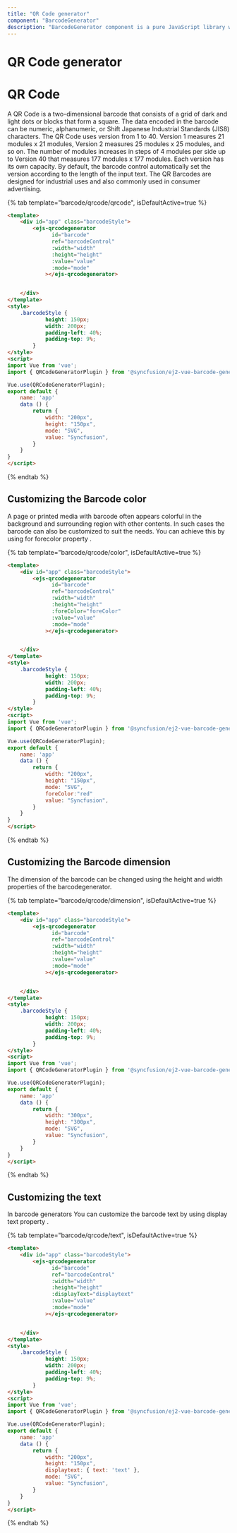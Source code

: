 ```yaml
---
title: "QR Code generator"
component: "BarcodeGenerator"
description: "BarcodeGenerator component is a pure JavaScript library which will convert a string to Barcode and show it to the user. This supports major 1D and 2D barcodes including coda bar, code 128, QR Code."
---
```


# QR Code generator

# QR Code

A QR Code is a two-dimensional barcode that consists of a grid of dark and light dots or blocks that form a square. The data encoded in the barcode can be numeric, alphanumeric, or Shift Japanese Industrial Standards (JIS8) characters. The QR Code uses version from 1 to 40. Version 1 measures 21 modules x 21 modules, Version 2 measures 25 modules x 25 modules, and so on. The number of modules increases in steps of 4 modules per side up to Version 40 that measures 177 modules x 177 modules. Each version has its own capacity. By default, the barcode control automatically set the version according to the length of the input text. The QR Barcodes are designed for industrial uses and also commonly used in consumer advertising.

{% tab template="barcode/qrcode/qrcode", isDefaultActive=true %}

```html
<template>
    <div id="app" class="barcodeStyle">
        <ejs-qrcodegenerator
              id="barcode"
              ref="barcodeControl"
              :width="width"
              :height="height"
              :value="value"
              :mode="mode"
            ></ejs-qrcodegenerator>


    </div>
</template>
<style>
    .barcodeStyle {
            height: 150px;
            width: 200px;
            padding-left: 40%;
            padding-top: 9%;
        }
</style>
<script>
import Vue from 'vue';
import { QRCodeGeneratorPlugin } from '@syncfusion/ej2-vue-barcode-generator';

Vue.use(QRCodeGeneratorPlugin);
export default {
    name: 'app'
    data () {
        return {
            width: "200px",
            height: "150px",
            mode: "SVG",
            value: "Syncfusion",
        }
    }
}
</script>
```

{% endtab %}

## Customizing the Barcode color

A page or printed media with barcode often appears colorful in the background and surrounding region with other contents. In such cases the barcode can also be customized to suit the needs. You can achieve this by using for forecolor property .

{% tab template="barcode/qrcode/color", isDefaultActive=true %}

```html
<template>
    <div id="app" class="barcodeStyle">
        <ejs-qrcodegenerator
              id="barcode"
              ref="barcodeControl"
              :width="width"
              :height="height"
              :foreColor="foreColor"
              :value="value"
              :mode="mode"
            ></ejs-qrcodegenerator>


    </div>
</template>
<style>
    .barcodeStyle {
            height: 150px;
            width: 200px;
            padding-left: 40%;
            padding-top: 9%;
        }
</style>
<script>
import Vue from 'vue';
import { QRCodeGeneratorPlugin } from '@syncfusion/ej2-vue-barcode-generator';

Vue.use(QRCodeGeneratorPlugin);
export default {
    name: 'app'
    data () {
        return {
            width: "200px",
            height: "150px",
            mode: "SVG",
            foreColor:"red"
            value: "Syncfusion",
        }
    }
}
</script>
```

{% endtab %}

## Customizing the Barcode dimension

The dimension of the barcode can be changed using the height and width properties of the barcodegenerator.

{% tab template="barcode/qrcode/dimension", isDefaultActive=true %}

```html
<template>
    <div id="app" class="barcodeStyle">
        <ejs-qrcodegenerator
              id="barcode"
              ref="barcodeControl"
              :width="width"
              :height="height"
              :value="value"
              :mode="mode"
            ></ejs-qrcodegenerator>


    </div>
</template>
<style>
    .barcodeStyle {
            height: 150px;
            width: 200px;
            padding-left: 40%;
            padding-top: 9%;
        }
</style>
<script>
import Vue from 'vue';
import { QRCodeGeneratorPlugin } from '@syncfusion/ej2-vue-barcode-generator';

Vue.use(QRCodeGeneratorPlugin);
export default {
    name: 'app'
    data () {
        return {
            width: "300px",
            height: "300px",
            mode: "SVG",
            value: "Syncfusion",
        }
    }
}
</script>
```

{% endtab %}

## Customizing the text

In barcode generators You can customize the barcode text by using display text property .

{% tab template="barcode/qrcode/text", isDefaultActive=true %}

```html
<template>
    <div id="app" class="barcodeStyle">
        <ejs-qrcodegenerator
              id="barcode"
              ref="barcodeControl"
              :width="width"
              :height="height"
              :displayText="displaytext"
              :value="value"
              :mode="mode"
            ></ejs-qrcodegenerator>


    </div>
</template>
<style>
    .barcodeStyle {
            height: 150px;
            width: 200px;
            padding-left: 40%;
            padding-top: 9%;
        }
</style>
<script>
import Vue from 'vue';
import { QRCodeGeneratorPlugin } from '@syncfusion/ej2-vue-barcode-generator';

Vue.use(QRCodeGeneratorPlugin);
export default {
    name: 'app'
    data () {
        return {
            width: "200px",
            height: "150px",
            displaytext: { text: 'text' },
            mode: "SVG",
            value: "Syncfusion",
        }
    }
}
</script>
```

{% endtab %}